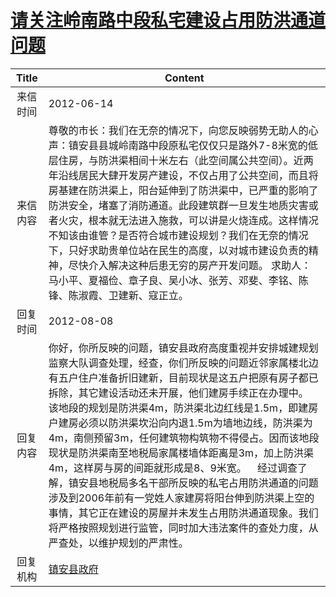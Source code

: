 # <a href="http://www.shangluo.gov.cn/zmhd/ldxxxx.jsp?urltype=leadermail.LeaderMailContentUrl&wbtreeid=1112&leadermailid=1247">请关注岭南路中段私宅建设占用防洪通道问题</a>
|Title|Content|
|:---:|---|
|来信时间|2012-06-14|
|来信内容|尊敬的市长：我们在无奈的情况下，向您反映弱势无助人的心声：镇安县县城岭南路中段原私宅仅仅只是路外7-8米宽的低层住房，与防洪渠相间十米左右（此空间属公共空间）。近两年沿线居民大肆开发房产建设，不仅占用了公共空间，而且将房基建在防洪渠上，阳台延伸到了防洪渠中，已严重的影响了防洪安全，堵塞了消防通道。此段建筑群一旦发生地质灾害或者火灾，根本就无法进入施救，可以讲是火烧连成。这样情况不知该由谁管？是否符合城市建设规划？我们在无奈的情况下，只好求助贵单位站在民生的高度，以对城市建设负责的精神，尽快介入解决这种后患无穷的房产开发问题。 求助人：马小平、夏福俭、章子良、吴小冰、张芳、邓斐、李铭、陈锋、陈淑霞、卫建新、寇正立。|
|回复时间|2012-08-08|
|回复内容|你好，你所反映的问题，镇安县政府高度重视并安排城建规划监察大队调查处理，经查，你们所反映的问题近邻家属楼北边有五户住户准备折旧建新，目前现状是这五户把原有房子都已拆除，其它建设活动还未开展，他们建房手续正在办理中。    该地段的规划是防洪渠4m，防洪渠北边红线是1.5m，即建房户建房必须以防洪渠坎沿向内退1.5m为墙地边线，防洪渠为4m，南侧预留3m，任何建筑物构筑物不得侵占。因而该地段现状是防洪渠南至地税局家属楼墙体距离是3m，加上防洪渠4m，这样房与房的间距就形成是8、9米宽。    经过调查了解，镇安县地税局多名干部所反映的私宅占用防洪通道的问题涉及到2006年前有一党姓人家建房将阳台伸到防洪渠上空的事情，其它正在建设的房屋并未发生占用防洪通道现象。我们将严格按照规划进行监管，同时加大违法案件的查处力度，从严查处，以维护规划的严肃性。|
|回复机构|<a href="../../categories/agencies/镇安县政府.md">镇安县政府</a>|